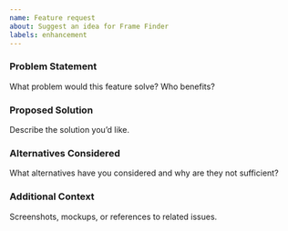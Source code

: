 ```yaml
---
name: Feature request
about: Suggest an idea for Frame Finder
labels: enhancement
---
```


### Problem Statement
What problem would this feature solve? Who benefits?

### Proposed Solution
Describe the solution you’d like.

### Alternatives Considered
What alternatives have you considered and why are they not sufficient?

### Additional Context
Screenshots, mockups, or references to related issues.

